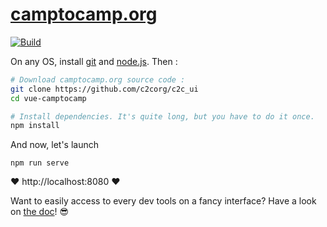 # [camptocamp.org](https://www.camptocamp.org)

[![Build](https://gitlab.com/cbeauchesne/vue-camptocamp/badges/master/build.svg)](https://gitlab.com/cbeauchesne/vue-camptocamp/pipelines)

On any OS, install [git](https://git-scm.com/) and [node.js](https://nodejs.org/en/). Then :

```bash
# Download camptocamp.org source code :
git clone https://github.com/c2corg/c2c_ui
cd vue-camptocamp

# Install dependencies. It's quite long, but you have to do it once.
npm install
```

And now, let's launch
```
npm run serve
```

:heart: http://localhost:8080 :heart:

Want to easily access to every dev tools on a fancy interface? Have a look on [the doc](https://github.com/c2corg/c2c_ui/blob/master/docs/development-environment.md)! :sunglasses:
